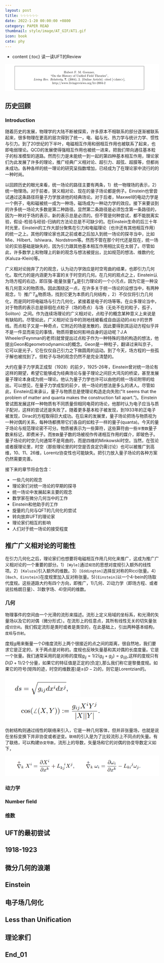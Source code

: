 ```yaml
---
layout: post
title: ✨✨✨✨✨✨
date: 2022-1-20 00:00:00 +0800
category: PAPER READ
thumbnail: style/image/AT_GIF/AT1.gif
icon: book
cate: phy
---
```

* content
{:toc}
读一读UFT的Review

![1643427679934](style/image/ALL_MD_PIC/1643427679934.png)



## 历史回顾

### Introduction

随着历史的发展，物理学的大陆不断被探索，许多原本不相联系的部分逐渐被联系起来，很多物理在更高的层次得到了统一，电、磁与光、热力学与统计力学、惯性与引力。到了20世纪的下半叶，电磁相互作用和弱相互作用也被联系了起来，也即电弱理论。QCD的发展使得强相互作用也被统一进来，把我们带向通往基本粒子的标准模型的道路。然而引力是未能统一到一起的第四种基本相互作用，理论家们为此发展了许多的理论，推广经典广义相对论、超引力、超弦、超膜等，但都尚未成功。各种各样的统一理论的研究呈指数增加，已经成为了在理论家中流行的的一种时尚。

以回顾历史的眼光来看，统一场论的路径主要有两条，1）统一物理场的表示，2）统一物理场。对于前者，狭义相对论、现在的量子场论都是例子。Einstein也曾尝试通过这条路径将量子力学放进他的经典场论。对于后者，Maxwell的电动力学是一个例子，电和磁被统一成为一种场，磁场成为一种动力学的效应。接下来要谈到的许多统一场论大多数是第二种路径。显然第二条路径是必须包含第一条路径的，因为一种对于场的表示，新的表示总是必须的。但不管是何种尝试，都不能脱离实验，假设-检验与经验-归纳的方法论总是不可缺少的。在Einstein生命的后三十年时光里，Einstein的工作大部分聚焦在引力和电磁理论（也许还有其他相互作用）的统一之上。其他的理论家也其之前或者之后加入到统一场论的探寻当中，比如Mie、Hilbert、Ishiwara、Nordstrom等。然而不管在那个时代还是现在，统一场论的实验基础是缺失的，因为引力跟其他基本相互作用相比实在太弱了。尽管如此，许多数学上和物理上的新的观念与想法被提出，比如规范的想法、维数约化(Kaluza-Klein)等。



广义相对论抛弃了力的观念，认为动力学效应是时空弯曲的结果，也即引力几何化。取代力的是内涵更为丰富的关于时空的几何。在几何的观点之上，Einstein认为场方程的右边，即压强-能量张量$T_{ik}$是引力理论的一个小污点，因为它是一种没有几何意义的物质场。因此围绕这一点，在许多关于统一场论的设想当中，有两种观念，1）推广$T_{ik}$物质场，找到它更为本质的几何结构 ，2）不仅仅将引力几何化，而是同时将电磁场与引力几何化，紧接着是电子的场等等。在众多理论当中，对于物质的表示总是徘徊在点粒子（场的奇点）与场（无处不在的粒子，孤子，Soliton）之间。作为连续场理论的广义相对论，点粒子的概念某种意义上来说是有缺陷的。尽管如此，广义相对论当中的测地线被看成自由运动的`点粒子`的世界线。而点粒子又是一种奇点，它附近的场是发散的，因此要得到其运动方程似乎并不是一件显而易见的事情，物质将要如何影响自身的运动呢？J.A Wheeler(Feynman的老师)就曾提出过点粒子作为一种特殊的场的构造的想法，他提出Geon和geometrodynamics的概念。Geon是一种粒子，翻译过来叫京子，它可以是光子，它在仅仅自己引力之下做圆周的运动。到了今天，场方程的一些孤子解也被找到了。但粒子与场的观念仍然不是完全清楚的。



大约在量子力学真正成型（1928）的前夕，1925-26年，Einstein曾对统一场论有这样的期望，希望它能够成为经典场论与量子理论之间巨大鸿沟的桥梁，甚至发展量子理论本身成为统一理论。他认为量子力学也许可以由他的统一场论附带的给出。可以想见，在量子力学成型的前夕，统一场论的想法是多么的诱人。尽管如此，Einstein后来承认，量子与物质总是使理论构造走向失败("It seems that the problem of matter and quanta makes the construction fall apart.”)。Einstein曾试图发展这样一种物质有不同质量但相同电荷的场论，他那时认为电子应当与质子配对，这样的尝试还是失败了。随着更多基本粒子被发现，到1933年的正电子被发现，Dirac的方程取得巨大成功。在后来的发展里，量子场论把场与物质视为一种对偶的关系，每种场都携带它们各自的如粒子一样的量子(quanta)。今天的量子场论与规范理论密不可分。物质被表示为一些算符，这些算符由一些`半整数`量子数来标记，即费米子。而`整数`量子数的场被视作传递相互作用的媒介，即玻色子。量子场论的时空几何通常不是弯曲的，而是四维的Minkowski时空。当然，在弦论或者膜理论里，时空（那些理论里的时空是否良定仍需讨论）也可以被推广到高维，10、11、26维，Lorentz协变性也可能缺失。把引力放入量子场论的各种方案仍然需要完善。



接下来的章节将会包含：
- 一些几何的观念 
- 理论家们对统一场论的早期的探寻
- 统一场论中发展起来主要的观念
- 数学家在微分几何当中的工作
- Einstein和他助手的工作
- 旋量的几何与QFT的几何化的尝试
- 转向放弃UFT的理论家
- 理论家们相互的影响
- 人们对于统一场论的接受程度





## 推广广义相对论的可能性

在引力几何化之后，理论家们也想要将电磁相互作用几何化来推广，这成为推广广义相对论的一个重要的部分。1）`[Wyle]`通过`规范`的思想对度规引入额外的线性项。2）`[Kaluza]`引入额外的维数。3）`[Eddington]`选择反对称的Ricci张量。4）`[Bach, Einstein]`在度规里加入反对称张量。5)`[Einstein]`以一个4-bein的场取代度规。这些道路大约有四个方向，即推广，1)几何、2)动力学（即场方程、或者说拉格朗日量）、3)数字场、4)空间的维数。





### 几何

物理事件的空间由一个光滑的流形来描述。流形上定义局域的坐标系，和光滑的矢量场以及它的对偶（微分形式）。在流形上的任意点，其所有线性无关的切矢量张成`切空间`。我们假定流形是类时或者是类空的，在此基础上，引出两种基本结构，`度规`与`仿射`。

度规$g$用来衡量一个$D$维度流形上两个很接近的点之间的距离，很自然地，我们要求它是正定的，关于两点是对称的。度规也反映矢量基和其对偶的长度度量。它是一个张量。我们通常采用的是对称的度规$g_{ij}=1/2(g_{ij}+g_{ji})=g_{(ij)}$,这样的度规只有$D(D+1)/2$个分量，如果它的特征值是正定的(负定),那么我们称它是黎曼度规。如果它的符号(矩阵的迹，时空的维数差)是$\pm(D-2)$的，则它是Lorentzian的。

<img src="../style/image/ALL_MD_PIC/1643780259093.png" alt="1643780259093" style="zoom:80%;" />

<img src="../style/image/ALL_MD_PIC/1643780285409.png" alt="1643780285409" style="zoom: 80%;" />

仿射结构则通过线性的联络来引入，它是一种几何客体，但并非张量场，也就是说在坐标变换下并非协变或者逆变。`联络`的引入是为了比较流形上不同点的矢量。有了联络，可以构建`协变导数`，流形上的导数，矢量场和它的对偶的协变导数定义如下，

<img src="../style/image/ALL_MD_PIC/1643781156240.png" alt="1643781156240" style="zoom:80%;" />









### 动力学



### Number field



### 维数





## UFT的最初尝试



## 1918-1923



## 微分几何的浪潮



## Einstein





## 电子场几何化





## Less than Unification









## 理论家们







## End_01











<script>
$(".post-content p img").css("filter","invert(1)");
</script>








